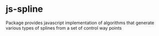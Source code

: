 # js-spline
Package provides javascript implementation of algorithms that generate various types of splines from a set of control way points
